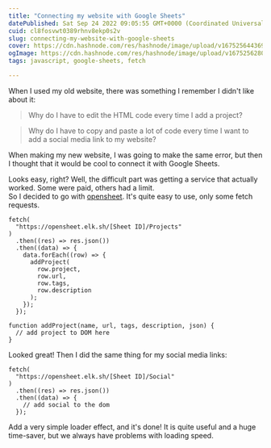 ```yaml
---
title: "Connecting my website with Google Sheets"
datePublished: Sat Sep 24 2022 09:05:55 GMT+0000 (Coordinated Universal Time)
cuid: cl8fosvwt0389rhnv8ekp0s2v
slug: connecting-my-website-with-google-sheets
cover: https://cdn.hashnode.com/res/hashnode/image/upload/v1675256443693/ee95532e-23bf-4f6e-a36c-e0b9b6c74118.png
ogImage: https://cdn.hashnode.com/res/hashnode/image/upload/v1675256280661/48b82c50-4d65-40bb-9b91-825775d10460.png
tags: javascript, google-sheets, fetch

---
```


When I used my old website, there was something I remember I didn't like about it:

> Why do I have to edit the HTML code every time I add a project?

> Why do I have to copy and paste a lot of code every time I want to add a social media link to my website?

When making my new website, I was going to make the same error, but then I thought that it would be cool to connect it with Google Sheets.

Looks easy, right? Well, the difficult part was getting a service that actually worked. Some were paid, others had a limit.  
So I decided to go with [opensheet](https://github.com/benborgers/opensheet). It's quite easy to use, only some fetch requests.

```plaintext
fetch(
  "https://opensheet.elk.sh/[Sheet ID]/Projects"
)
  .then((res) => res.json())
  .then((data) => {
    data.forEach((row) => {
      addProject(
        row.project,
        row.url,
        row.tags,
        row.description
      );
    });
  });

function addProject(name, url, tags, description, json) {
  // add project to DOM here
}
```

Looked great! Then I did the same thing for my social media links:

```plaintext
fetch(
  "https://opensheet.elk.sh/[Sheet ID]/Social"
)
  .then((res) => res.json())
  .then((data) => {
    // add social to the dom
  });
```

Add a very simple loader effect, and it's done! It is quite useful and a huge time-saver, but we always have problems with loading speed.